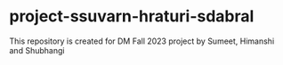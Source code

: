 # project-ssuvarn-hraturi-sdabral
This repository is created for DM Fall 2023 project by Sumeet, Himanshi and Shubhangi
